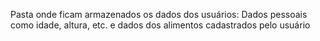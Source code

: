 Pasta onde ficam armazenados os dados dos usuários:
Dados pessoais como idade, altura, etc. e dados dos alimentos cadastrados pelo usuário
